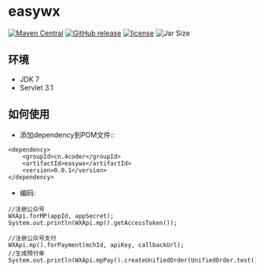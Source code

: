 # easywx
[![Maven Central](https://maven-badges.herokuapp.com/maven-central/cn.4coder/easywx/badge.svg)](https://maven-badges.herokuapp.com/maven-central/cn.4coder/easywx/)
[![GitHub release](https://img.shields.io/github/release/yydf/easywx.svg)](https://github.com/yydf/easywx/releases)
[![license](https://img.shields.io/github/license/mashape/apistatus.svg)](https://raw.githubusercontent.com/yydf/easywx/master/LICENSE)
![Jar Size](https://img.shields.io/badge/jar--size-23.37k-blue.svg)

环境
-------------
- JDK 7
- Servlet 3.1

如何使用
-----------------------

* 添加dependency到POM文件::

```
<dependency>
    <groupId>cn.4coder</groupId>
    <artifactId>easywx</artifactId>
    <version>0.0.1</version>
</dependency>
```

* 编码:

```
//注册公众号
WXApi.forMP(appId, appSecret);
System.out.println(WXApi.mp().getAccessToken());

//注册公众号支付
WXApi.mp().forPayment(mchId, apiKey, callbackUrl);
//生成预付单
System.out.println(WXApi.mpPay().createUnifiedOrder(UnifiedOrder.test()));
```
